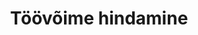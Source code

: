 ---
title: Töövõime hindamine
title_en: Assessment of work ability
notes: "Töötukassa poolt läbiviidava töövõime hindamise statistika.\r\n\r\nAndmeid uuendatakse kord kuus. Eelmise kuu statistika avaldatakse kodulehel üldjuhul järgmise kuu 10. kuupäevaks."
notes_en: "Statistics on the assessment of working ability by the Estonian Unemployment Insurance Fund.\r\n\r\nThe data is updated once a month. Last month's statistics are usually published by the 10th of the following month."
category: 
  - Elanikkond ja ühiskond
category_en: 
  - Population and Society
resources:
  - name: Töövõime hindamised 2016 - 2020
    url: 'https://www.tootukassa.ee/sites/tootukassa.ee/files/tvh.xls'
    format: xlsx
    interactive: 'FALSE'
license: 'https://creativecommons.org/licenses/by-sa/3.0/ee/legalcode'
update_freq: 'http://purl.org/linked-data/sdmx/2009/code#freq-M'
organization: Eesti Töötukassa
maintainer_name: Eesti Töötukassa
maintainer_email: github@tootukassa.ee
maintainer_phone: 614 7386
date_issued: '14/07/2020'
date_modified: 2020/09/11
---